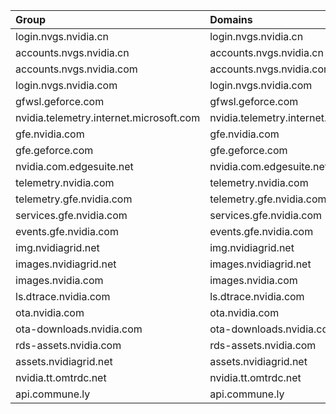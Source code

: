 | Group                                   | Domains                                 |
|:----------------------------------------|:----------------------------------------|
| login.nvgs.nvidia.cn                    | login.nvgs.nvidia.cn                    |
| accounts.nvgs.nvidia.cn                 | accounts.nvgs.nvidia.cn                 |
| accounts.nvgs.nvidia.com                | accounts.nvgs.nvidia.com                |
| login.nvgs.nvidia.com                   | login.nvgs.nvidia.com                   |
| gfwsl.geforce.com                       | gfwsl.geforce.com                       |
| nvidia.telemetry.internet.microsoft.com | nvidia.telemetry.internet.microsoft.com |
| gfe.nvidia.com                          | gfe.nvidia.com                          |
| gfe.geforce.com                         | gfe.geforce.com                         |
| nvidia.com.edgesuite.net                | nvidia.com.edgesuite.net                |
| telemetry.nvidia.com                    | telemetry.nvidia.com                    |
| telemetry.gfe.nvidia.com                | telemetry.gfe.nvidia.com                |
| services.gfe.nvidia.com                 | services.gfe.nvidia.com                 |
| events.gfe.nvidia.com                   | events.gfe.nvidia.com                   |
| img.nvidiagrid.net                      | img.nvidiagrid.net                      |
| images.nvidiagrid.net                   | images.nvidiagrid.net                   |
| images.nvidia.com                       | images.nvidia.com                       |
| ls.dtrace.nvidia.com                    | ls.dtrace.nvidia.com                    |
| ota.nvidia.com                          | ota.nvidia.com                          |
| ota-downloads.nvidia.com                | ota-downloads.nvidia.com                |
| rds-assets.nvidia.com                   | rds-assets.nvidia.com                   |
| assets.nvidiagrid.net                   | assets.nvidiagrid.net                   |
| nvidia.tt.omtrdc.net                    | nvidia.tt.omtrdc.net                    |
| api.commune.ly                          | api.commune.ly                          |